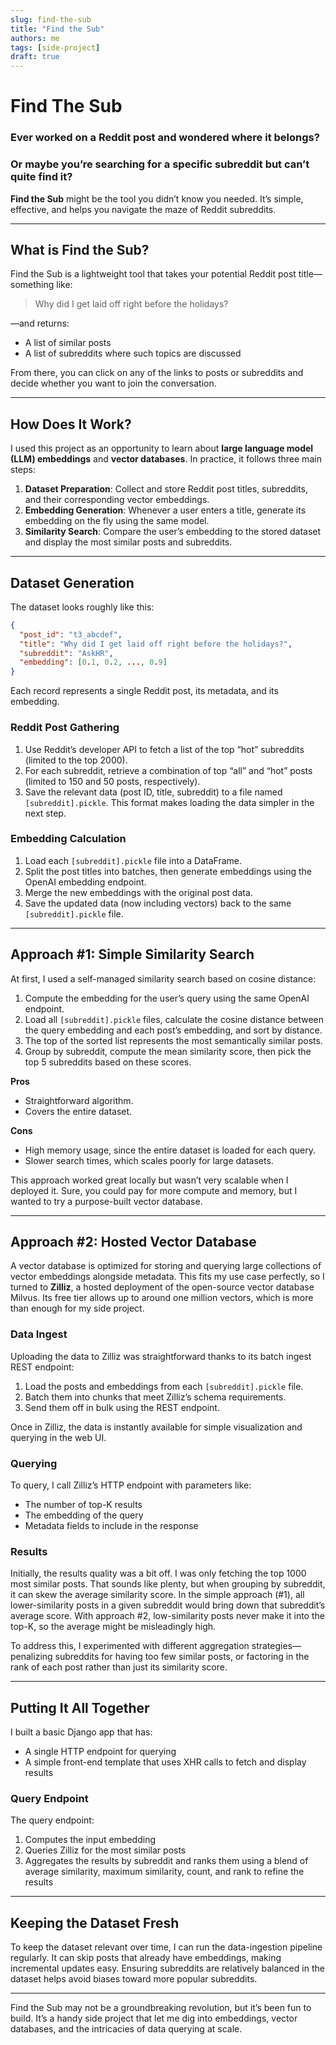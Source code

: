 ```yaml
---
slug: find-the-sub
title: "Find the Sub"
authors: me
tags: [side-project]
draft: true
---
```


# Find The Sub

### **Ever worked on a Reddit post and wondered where it belongs?**  
### **Or maybe you’re searching for a specific subreddit but can’t quite find it?**  

**Find the Sub** might be the tool you didn’t know you needed. It’s simple, effective, and helps you navigate the maze of Reddit subreddits.

---

## What is Find the Sub?

Find the Sub is a lightweight tool that takes your potential Reddit post title—something like:

> Why did I get laid off right before the holidays?

—and returns:
- A list of similar posts  
- A list of subreddits where such topics are discussed  

From there, you can click on any of the links to posts or subreddits and decide whether you want to join the conversation.

---

## How Does It Work?

I used this project as an opportunity to learn about **large language model (LLM) embeddings** and **vector databases**. In practice, it follows three main steps:

1. **Dataset Preparation**: Collect and store Reddit post titles, subreddits, and their corresponding vector embeddings.  
2. **Embedding Generation**: Whenever a user enters a title, generate its embedding on the fly using the same model.  
3. **Similarity Search**: Compare the user’s embedding to the stored dataset and display the most similar posts and subreddits.

---

## Dataset Generation

The dataset looks roughly like this:

```json
{
  "post_id": "t3_abcdef",
  "title": "Why did I get laid off right before the holidays?",
  "subreddit": "AskHR",
  "embedding": [0.1, 0.2, ..., 0.9]
}
```

Each record represents a single Reddit post, its metadata, and its embedding.

### Reddit Post Gathering

1. Use Reddit’s developer API to fetch a list of the top “hot” subreddits (limited to the top 2000).
2. For each subreddit, retrieve a combination of top “all” and “hot” posts (limited to 150 and 50 posts, respectively).
3. Save the relevant data (post ID, title, subreddit) to a file named `[subreddit].pickle`. This format makes loading the data simpler in the next step.

### Embedding Calculation

1. Load each `[subreddit].pickle` file into a DataFrame.
2. Split the post titles into batches, then generate embeddings using the OpenAI embedding endpoint.  
3. Merge the new embeddings with the original post data.  
4. Save the updated data (now including vectors) back to the same `[subreddit].pickle` file.

---

## Approach #1: Simple Similarity Search

At first, I used a self-managed similarity search based on cosine distance:

1. Compute the embedding for the user’s query using the same OpenAI endpoint.
2. Load all `[subreddit].pickle` files, calculate the cosine distance between the query embedding and each post’s embedding, and sort by distance.
3. The top of the sorted list represents the most semantically similar posts.
4. Group by subreddit, compute the mean similarity score, then pick the top 5 subreddits based on these scores.

**Pros**  
- Straightforward algorithm.  
- Covers the entire dataset.

**Cons**  
- High memory usage, since the entire dataset is loaded for each query.  
- Slower search times, which scales poorly for large datasets.

This approach worked great locally but wasn’t very scalable when I deployed it. Sure, you could pay for more compute and memory, but I wanted to try a purpose-built vector database.

---

## Approach #2: Hosted Vector Database

A vector database is optimized for storing and querying large collections of vector embeddings alongside metadata. This fits my use case perfectly, so I turned to **Zilliz**, a hosted deployment of the open-source vector database Milvus. Its free tier allows up to around one million vectors, which is more than enough for my side project.

### Data Ingest

Uploading the data to Zilliz was straightforward thanks to its batch ingest REST endpoint:
1. Load the posts and embeddings from each `[subreddit].pickle` file.
2. Batch them into chunks that meet Zilliz’s schema requirements.
3. Send them off in bulk using the REST endpoint.

Once in Zilliz, the data is instantly available for simple visualization and querying in the web UI.

### Querying

To query, I call Zilliz’s HTTP endpoint with parameters like:
- The number of top-K results  
- The embedding of the query  
- Metadata fields to include in the response  

### Results

Initially, the results quality was a bit off. I was only fetching the top 1000 most similar posts. That sounds like plenty, but when grouping by subreddit, it can skew the average similarity score. In the simple approach (#1), all lower-similarity posts in a given subreddit would bring down that subreddit’s average score. With approach #2, low-similarity posts never make it into the top-K, so the average might be misleadingly high.

To address this, I experimented with different aggregation strategies—penalizing subreddits for having too few similar posts, or factoring in the rank of each post rather than just its similarity score.

---

## Putting It All Together

I built a basic Django app that has:
- A single HTTP endpoint for querying  
- A simple front-end template that uses XHR calls to fetch and display results  

### Query Endpoint

The query endpoint:
1. Computes the input embedding  
2. Queries Zilliz for the most similar posts  
3. Aggregates the results by subreddit and ranks them using a blend of average similarity, maximum similarity, count, and rank to refine the results

---

## Keeping the Dataset Fresh

To keep the dataset relevant over time, I can run the data-ingestion pipeline regularly. It can skip posts that already have embeddings, making incremental updates easy. Ensuring subreddits are relatively balanced in the dataset helps avoid biases toward more popular subreddits.

---

Find the Sub may not be a groundbreaking revolution, but it’s been fun to build. It’s a handy side project that let me dig into embeddings, vector databases, and the intricacies of data querying at scale.
